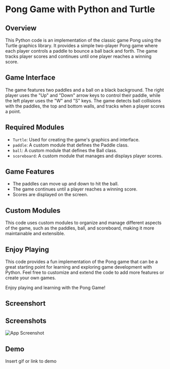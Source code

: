 # Pong Game with Python and Turtle

## Overview
This Python code is an implementation of the classic game Pong using the Turtle graphics library. It provides a simple two-player Pong game where each player controls a paddle to bounce a ball back and forth. The game tracks player scores and continues until one player reaches a winning score.

## Game Interface
The game features two paddles and a ball on a black background. The right player uses the "Up" and "Down" arrow keys to control their paddle, while the left player uses the "W" and "S" keys. The game detects ball collisions with the paddles, the top and bottom walls, and tracks when a player scores a point.

## Required Modules
- `Turtle`: Used for creating the game's graphics and interface.
- `paddle`: A custom module that defines the Paddle class.
- `ball`: A custom module that defines the Ball class.
- `scoreboard`: A custom module that manages and displays player scores.

## Game Features
- The paddles can move up and down to hit the ball.
- The game continues until a player reaches a winning score.
- Scores are displayed on the screen.

## Custom Modules
This code uses custom modules to organize and manage different aspects of the game, such as the paddles, ball, and scoreboard, making it more maintainable and extensible.

## Enjoy Playing
This code provides a fun implementation of the Pong game that can be a great starting point for learning and exploring game development with Python. Feel free to customize and extend the code to add more features or create your own games.

Enjoy playing and learning with the Pong Game!

## Screenshort

## Screenshots

![App Screenshot](https://via.placeholder.com/468x300?text=App+Screenshot+Here)


## Demo

Insert gif or link to demo

